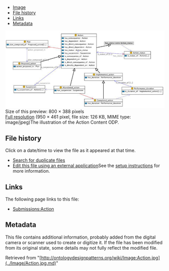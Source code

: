 * [Image](../Image/Action.jpg.md#file)
* [File history](../Image/Action.jpg.md#filehistory)
* [Links](../Image/Action.jpg.md#filelinks)
* [Metadata](../Image/Action.jpg.md#metadata)

[![Image:Action.jpg](../images/thumb/9/97/Action.jpg/800px-Action.jpg)](../../images/9/97/Action.jpg)  
Size of this preview: 800 × 388 pixels  
[Full resolution](../../images/9/97/Action.jpg)‎ (950 × 461 pixel, file size: 126 KB, MIME type: image/jpeg)The illustration of the Action Content ODP.




## File history

Click on a date/time to view the file as it appeared at that time.



  
* [Search for duplicate files](http://ontologydesignpatterns.org/wiki/Special:FileDuplicateSearch/Action.jpg "Special:FileDuplicateSearch/Action.jpg")
* [Edit this file using an external application](http://ontologydesignpatterns.org/wiki/index.php?title=Image:Action.jpg&action=edit&externaledit=true&mode=file "Image:Action.jpg")See the [setup instructions](http://www.mediawiki.org/wiki/Manual:External_editors "http://www.mediawiki.org/wiki/Manual:External_editors") for more information.

## Links



The following page links to this file:


* [Submissions:Action](../Submissions/Action.md "Submissions:Action")

## Metadata


This file contains additional information, probably added from the digital camera or scanner used to create or digitize it.
If the file has been modified from its original state, some details may not fully reflect the modified file.




Retrieved from "[http://ontologydesignpatterns.org/wiki/Image:Action.jpg](../Image/Action.jpg.md)"